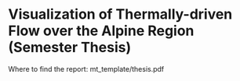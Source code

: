 # Visualization of Thermally-driven Flow over the Alpine Region (Semester Thesis)

Where to find the report: mt_template/thesis.pdf
